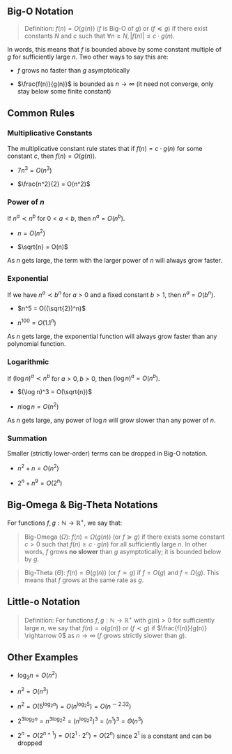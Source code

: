 ## Big-O Notation

> Definition: $f(n)=O(g(n))$ ($f$ is Big-O of $g$) or ($f \preceq g$) if there exist constants $N$ and $c$ such that $\forall n \geq N, \lvert f(n) \rvert \leq c \cdot g(n)$.

In words, this means that $f$ is bounded above by some constant multiple of $g$ for sufficiently large $n$. Two other ways to say this are:

* $f$ grows no faster than $g$ asymptotically

* $\frac{f(n)}{g(n)}$ is bounded as $n \rightarrow \infty$ (it need not converge, only stay below some finite constant)

## Common Rules

### Multiplicative Constants

The multiplicative constant rule states that if $f(n) = c \cdot g(n)$ for some constant $c$, then $f(n) = O(g(n))$.

* $7n^3 = O(n^3)$

* $\frac{n^2}{2} = O(n^2)$

### Power of $n$

If $n^a \prec n^b$ for $0 < a < b$, then $n^a = O(n^b)$.

* $n = O(n^2)$

* $\sqrt{n} = O(n)$

As $n$ gets large, the term with the larger power of $n$ will always grow faster.

### Exponential

If we have $n^a \prec b^n$ for $a > 0$ and a fixed constant $b > 1$, then $n^a = O(b^n)$.

* $n^5 = O((\sqrt{2})^n)$

* $n^{100} = O(1.1^n)$

As $n$ gets large, the exponential function will always grow faster than any polynomial function.

### Logarithmic

If $(\log n)^a \prec n^b$ for $a > 0, b > 0$, then $(\log n)^a = O(n^b)$.

* $(\log n)^3 = O(\sqrt{n})$

* $n \log n = O(n^2)$

As $n$ gets large, any power of $\log n$ will grow slower than any power of $n$.

### Summation

Smaller (strictly lower-order) terms can be dropped in Big-O notation.

* $n^2 + n = O(n^2)$

* $2^n + n^9 = O(2^n)$

## Big-Omega & Big-Theta Notations

For functions $f, g: \mathbb{N} \rightarrow \mathbb{R}^{+}$, we say that:

> Big-Omega ($\Omega$): $f(n) = \Omega(g(n))$ (or $f \succeq g$) if there exists some constant $c > 0$ such that $f(n) \geq c \cdot g(n)$ for all sufficiently large $n$. In other words, $f$ grows **no slower** than $g$ asymptotically; it is bounded below by $g$.

> Big-Theta ($\Theta$): $f(n) = \Theta(g(n))$ (or $f \asymp g$) if $f = O(g)$ and $f = \Omega(g)$. This means that $f$ grows at the same rate as $g$.

## Little-o Notation

> Definition: For functions $f, g: \mathbb{N} \rightarrow \mathbb{R}^{+}$ with $g(n)>0$ for sufficiently large $n$, we say that $f(n)=o(g(n))$ or $(f \prec g)$ if $\frac{f(n)}{g(n)} \rightarrow 0$ as $n \rightarrow \infty$ ($f$ grows strictly slower than $g$).

## Other Examples

* $\log_2{n} = O(n^2)$

* $n^2 = O(n^3)$

* $n^2 = O(5^{\log_2{n}}) = O(n^{\log_2{5}}) = O(n^{\sim2.32})$

* $2^{3\log_2{n}} = n^{3\log_2{2}} = (n^{\log_2{2}})^3 = (n^1)^3 = \Theta(n^3)$

* $2^n = O(2^{n + 1}) = O(2^1 \cdot 2^n) = O(2^n)$ since $2^1$ is a constant and can be dropped
